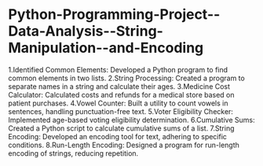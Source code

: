 # Python-Programming-Project--Data-Analysis--String-Manipulation--and-Encoding
1.Identified Common Elements: Developed a Python program to find common elements in two lists.
2.String Processing: Created a program to separate names in a string and calculate their ages.
3.Medicine Cost Calculator: Calculated costs and refunds for a medical store based on patient purchases.
4.Vowel Counter: Built a utility to count vowels in sentences, handling punctuation-free text.
5.Voter Eligibility Checker: Implemented age-based voting eligibility determination.
6.Cumulative Sums: Created a Python script to calculate cumulative sums of a list.
7.String Encoding: Developed an encoding tool for text, adhering to specific conditions.
8.Run-Length Encoding: Designed a program for run-length encoding of strings, reducing repetition.
